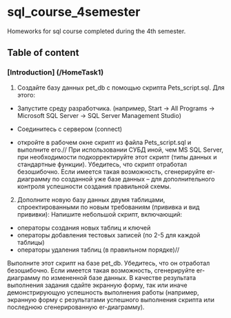 # sql_course_4semester
Homeworks for sql course completed during the 4th semester.

## Table of content
### [Introduction] (/HomeTask1)
1. Создайте базу данных pet_db с помощью скрипта Pets_script.sql. Для этого:
* Запустите среду разработчика. (например, Start -> All Programs -> Microsoft SQL Server -> SQL Server Management Studio)

* Соединитесь с сервером (connect)
* откройте в рабочем окне скрипт из файла Pets_script.sql и выполните его.//
При использовании СУБД иной, чем MS SQL Server, при необходимости подкорректируйте этот скрипт (типы данных и стандартные функции).
Убедитесь, что скрипт отработал безошибочно.
Если имеется такая возможность, сгенерируйте er-диаграмму по созданной уже базе данных – для дополнительного контроля успешности создания правильной схемы. 

2. Дополните новую базу данных двумя таблицами, спроектированными по новым требованиям (прививка и вид прививки):
Напишите небольшой скрипт, включающий: 
* операторы создания новых таблиц и ключей 
* операторы добавления тестовых записей (по 2-5 для каждой таблицы)
* операторы удаления таблиц (в правильном порядке)//

Выполните этот скрипт на базе pet_db. Убедитесь, что он отработал безошибочно.
Если имеется такая возможность, сгенерируйте er-диаграмму по измененной базе данных.
В качестве результата выполнения задания сдайте экранную форму, так или иначе демонстрирующую успешность выполнения работы (например, экранную форму с результатами успешного выполнения скрипта или последнюю сгенерированную er-диаграмму).
